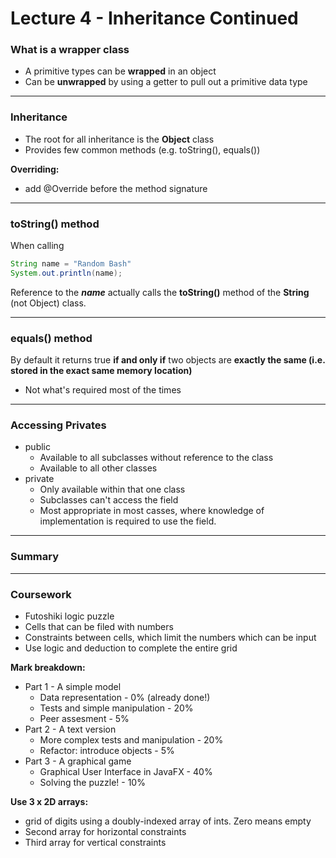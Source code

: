 # Lecture 4 - Inheritance Continued
### What is a wrapper class
- A primitive types can be **wrapped** in an object
- Can be **unwrapped** by using a getter to pull out a primitive data type
---

### Inheritance
- The root for all inheritance is the **Object** class
- Provides few common methods (e.g. toString(), equals())

**Overriding:**
- add @Override before the method signature
---

### toString() method
When calling
```java
String name = "Random Bash"
System.out.println(name);
```
Reference to the ***name*** actually calls the **toString()** method of the **String** (not Object) class.

---

### equals() method
By default it returns true **if and only if** two objects are **exactly the same (i.e. stored in the exact same memory location)**

- Not what's required most of the times

---

### Accessing Privates
- public
  - Available to all subclasses without reference to the class
  - Available to all other classes
- private
  - Only available within that one class
  - Subclasses can't access the field
  - Most appropriate in most casses, where knowledge of implementation is required to use the field.

---

### Summary

---

### Coursework
- Futoshiki logic puzzle
- Cells that can be filed with numbers
- Constraints between cells, which limit the numbers which can be input
- Use logic and deduction to complete the entire grid

**Mark breakdown:**
- Part 1 - A simple model
  - Data representation - 0% (already done!)
  - Tests and simple manipulation - 20%
  - Peer assesment - 5%
- Part 2 - A text version
  - More complex tests and manipulation - 20%
  - Refactor: introduce objects - 5%
- Part 3 - A graphical game
  - Graphical User Interface in JavaFX - 40%
  - Solving the puzzle! - 10%

**Use 3 x 2D arrays:**
- grid of digits using a doubly-indexed array of ints. Zero means empty
- Second array for horizontal constraints
- Third array for vertical constraints

